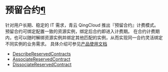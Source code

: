 ---
---

# 预留合约[¶](#api-reserved-contract "永久链接至标题")

针对用户长期、稳定的 IT 需求，青云 QingCloud 推出『预留合约』计费模式。
预留合约可绑定配置一致的资源实例，绑定后合约即进入计费期。
在合约计费期内，也可以随时解绑资源实例并绑定其他匹配的实例，从而实现同一合约灵活绑定不同实例的业务需求。
具体介绍可参见[产品使用文档](https://docs.qingcloud.com/product/computing/reserved_contract.html)

*   [DescribeReservedContracts](describe_reserved_contracts.html)
*   [AssociateReservedContract](associate_reserved_contract.html)
*   [DissociateReservedContract](dissociate_reserved_contract.html)
